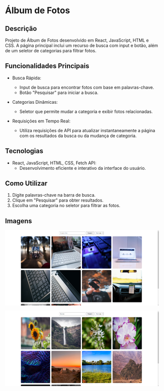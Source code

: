 # Álbum de Fotos

## Descrição

Projeto de Álbum de Fotos desenvolvido em React, JavaScript, HTML e CSS. A página principal inclui um recurso de busca com input e botão, além de um seletor de categorias para filtrar fotos.

## Funcionalidades Principais

* Busca Rápida:

    * Input de busca para encontrar fotos com base em palavras-chave.
    * Botão "Pesquisar" para iniciar a busca.

* Categorias Dinâmicas:

    * Seletor que permite mudar a categoria e exibir fotos relacionadas.

* Requisições em Tempo Real:

    * Utiliza requisições de API para atualizar instantaneamente a página com os resultados da busca ou da mudança de categoria.

## Tecnologias

* React, JavaScript, HTML, CSS, Fetch API:
    * Desenvolvimento eficiente e interativo da interface do usuário.

## Como Utilizar

1. Digite palavras-chave na barra de busca.
2. Clique em "Pesquisar" para obter resultados.
3. Escolha uma categoria no seletor para filtrar as fotos.

## Imagens

![Álbum de Fotos - Pesquisas por Categoria](public/albumhome.png)

![Álbum de Fotos - Pesquisas pela Barra de Pesquisa](public/querySearch.png)